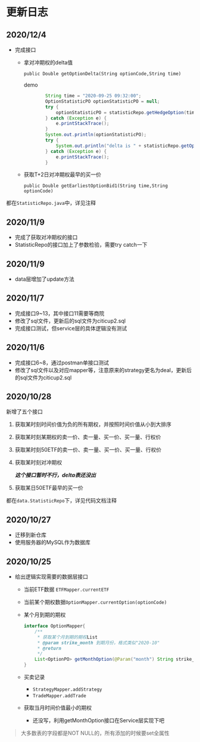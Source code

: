 # 更新日志

## 2020/12/4

+ 完成接口

	+ 拿对冲期权的delta值

		`public Double getOptionDelta(String optionCode,String time)`

		demo

		```java
		        String time = "2020-09-25 09:32:00";
		        OptionStatisticPO optionStatisticPO = null;
		        try {
		            optionStatisticPO = statisticRepo.getHedgeOption(time);
		        } catch (Exception e) {
		            e.printStackTrace();
		        }
		        System.out.println(optionStatisticPO);
		        try {
		            System.out.println("delta is " + statisticRepo.getOptionDelta(optionStatisticPO.getOptionCode(), time));
		        } catch (Exception e) {
		            e.printStackTrace();
		        }
		```

	+ 获取T+2日对冲期权最早的买一价

		`public Double getEarliestOptionBid1(String time,String optionCode)`

都在`StatisticRepo.java`中，详见注释

## 2020/11/9

+ 完成了获取对冲期权的接口
+ StatisticRepo的接口加上了参数检验，需要try catch一下

## 2020/11/9

+ data层增加了update方法

## 2020/11/7

+ 完成接口9~13，其中接口11需要等商院
+ 修改了sql文件，更新后的sql文件为citicup2.sql
+ 完成接口测试，但service层的具体逻辑没有测试

## 2020/11/6

+ 完成接口6~8，通过postman单接口测试
+ 修改了sql文件以及对应mapper等，注意原来的strategy更名为deal，更新后的sql文件为citicup2.sql

## 2020/10/28

新增了五个接口

1. 获取某时刻时间价值为负的所有期权，并按照时间价值从小到大排序

2. 获取某时刻某期权的卖一价、卖一量、买一价、买一量、行权价

3. 获取某时刻50ETF的卖一价、卖一量、买一价、买一量、行权价

4. 获取某时刻对冲期权

	***这个接口暂时不行，delta表还没出***

5. 获取某日50ETF最早的买一价

都在`data.StatisticRepo`下，详见代码文档注释

## 2020/10/27

* 迁移到新仓库
* 使用服务器的MySQL作为数据库

## 2020/10/25

* 给出逻辑实现需要的数据层接口

	* 当前ETF数据 `ETFMapper.currentETF`

	* 当前某个期权数据`OptionMapper.currentOption(optionCode)`

	* 某个月到期的期权

		```java
		interface OptionMapper{
			/**
		     * 获取某个月到期的期权List
		     * @param strike_month 到期月份，格式类似"2020-10"
		     * @return
		     */
		    List<OptionPO> getMonthOption(@Param("month") String strike_month);
		}
		```

	* 买卖记录

		* `StrategyMapper.addStrategy`
		* `TradeMapper.addTrade`
		
	* 获取当月时间价值最小的期权
	
		* 还没写，利用getMonthOption接口在Service层实现下吧

> 大多数表的字段都是NOT NULL的，所有添加的时候要set全属性

